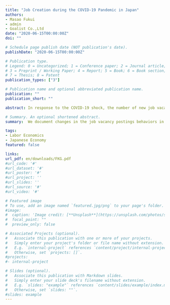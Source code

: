 ```yaml
---
title: "Job Creation during the COVID-19 Pandemic in Japan"
authors:
- Masao Fukui
- admin
- Goalist Co.,Ltd
date: "2020-06-15T00:00:00Z"
doi: ""

# Schedule page publish date (NOT publication's date).
publishDate: "2020-06-15T00:00:00Z"

# Publication type.
# Legend: 0 = Uncategorized; 1 = Conference paper; 2 = Journal article;
# 3 = Preprint / Working Paper; 4 = Report; 5 = Book; 6 = Book section;
# 7 = Thesis; 8 = Patent
publication_types: ["3"]

# Publication name and optional abbreviated publication name.
publication: ""
publication_short: ""

abstract: In response to the COVID-19 shock, the number of new job vacancies declined by 30% in April 2020, with no signs of recovery in May 2020. We present five facts behind the collapse in job creation using  newly available microdata on vacancy postings that underly official vacancy statistics. First, the number of vacancy postings has a strong negative correlation with the tendency to stay at home across regions, but not with the number of COVID-19 confirmed cases or business suspension requests by  local governors. Second, 80% of the collapse in job creation has been due to the hiring freezes at the firm level. Larger firms and older firms froze hiring  more. Third, occupations with high share of working-from-home time, measured using a household survey, saw a smaller decline in vacancy postings. Fourth, posted wages barely responded to the COVID-19 shock at the aggregate-, the regional-, and the job-level. Fifth, the monthly probability of posted wage adjustment has been stable at 10% during the pandemic, with more rigidity downward, and the wage growth conditional on adjustment during the pandemic is around 1 lower than the previous year.

# Summary. An optional shortened abstract.
summary:  We document changes in the job vacancy postings behaviors in Japan using a new, unique microdata on online job postings.

tags:
- Labor Economics
- Japanese Economy
featured: false

links: 
url_pdf: en/downloads/FKG.pdf
#url_code: '#'
#url_dataset: '#'
#url_poster: '#'
#url_project: ''
#url_slides: ''
#url_source: '#'
#url_video: '#'

# Featured image
# To use, add an image named `featured.jpg/png` to your page's folder. 
#image:
#  caption: 'Image credit: [**Unsplash**](https://unsplash.com/photos/s9CC2SKySJM)'
#  focal_point: ""
#  preview_only: false

# Associated Projects (optional).
#   Associate this publication with one or more of your projects.
#   Simply enter your project's folder or file name without extension.
#   E.g. `internal-project` references `content/project/internal-project/index.md`.
#   Otherwise, set `projects: []`.
#projects:
#- internal-project

# Slides (optional).
#   Associate this publication with Markdown slides.
#   Simply enter your slide deck's filename without extension.
#   E.g. `slides: "example"` references `content/slides/example/index.md`.
#   Otherwise, set `slides: ""`.
#slides: example
---
```

